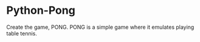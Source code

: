 # Python-Pong
Create the game, PONG. PONG is a simple game where it emulates playing table tennis. 
